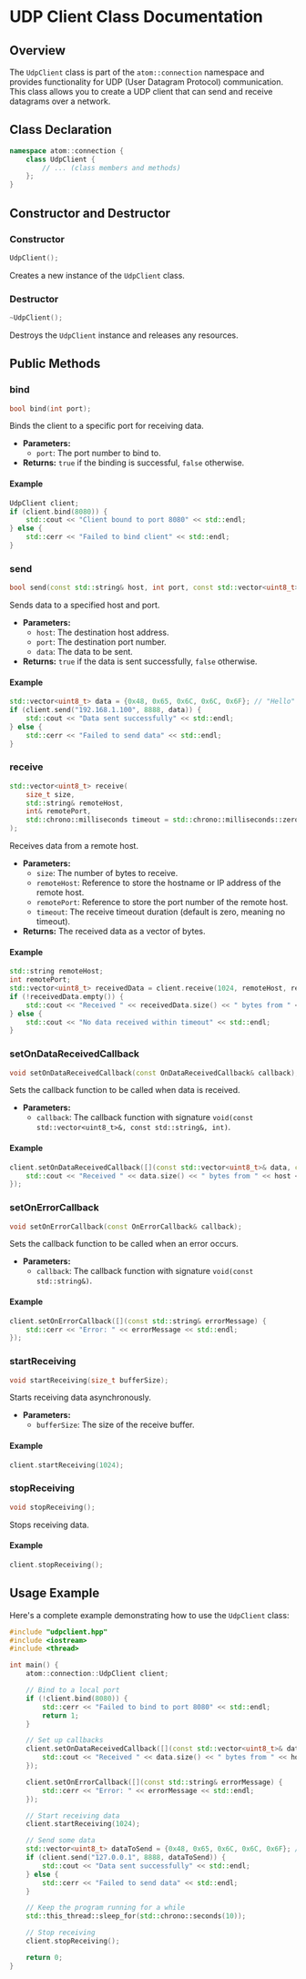 # UDP Client Class Documentation

## Overview

The `UdpClient` class is part of the `atom::connection` namespace and provides functionality for UDP (User Datagram Protocol) communication. This class allows you to create a UDP client that can send and receive datagrams over a network.

## Class Declaration

```cpp
namespace atom::connection {
    class UdpClient {
        // ... (class members and methods)
    };
}
```

## Constructor and Destructor

### Constructor

```cpp
UdpClient();
```

Creates a new instance of the `UdpClient` class.

### Destructor

```cpp
~UdpClient();
```

Destroys the `UdpClient` instance and releases any resources.

## Public Methods

### bind

```cpp
bool bind(int port);
```

Binds the client to a specific port for receiving data.

- **Parameters:**
  - `port`: The port number to bind to.
- **Returns:** `true` if the binding is successful, `false` otherwise.

#### Example

```cpp
UdpClient client;
if (client.bind(8080)) {
    std::cout << "Client bound to port 8080" << std::endl;
} else {
    std::cerr << "Failed to bind client" << std::endl;
}
```

### send

```cpp
bool send(const std::string& host, int port, const std::vector<uint8_t>& data);
```

Sends data to a specified host and port.

- **Parameters:**
  - `host`: The destination host address.
  - `port`: The destination port number.
  - `data`: The data to be sent.
- **Returns:** `true` if the data is sent successfully, `false` otherwise.

#### Example

```cpp
std::vector<uint8_t> data = {0x48, 0x65, 0x6C, 0x6C, 0x6F}; // "Hello" in ASCII
if (client.send("192.168.1.100", 8888, data)) {
    std::cout << "Data sent successfully" << std::endl;
} else {
    std::cerr << "Failed to send data" << std::endl;
}
```

### receive

```cpp
std::vector<uint8_t> receive(
    size_t size,
    std::string& remoteHost,
    int& remotePort,
    std::chrono::milliseconds timeout = std::chrono::milliseconds::zero()
);
```

Receives data from a remote host.

- **Parameters:**
  - `size`: The number of bytes to receive.
  - `remoteHost`: Reference to store the hostname or IP address of the remote host.
  - `remotePort`: Reference to store the port number of the remote host.
  - `timeout`: The receive timeout duration (default is zero, meaning no timeout).
- **Returns:** The received data as a vector of bytes.

#### Example

```cpp
std::string remoteHost;
int remotePort;
std::vector<uint8_t> receivedData = client.receive(1024, remoteHost, remotePort, std::chrono::milliseconds(5000));
if (!receivedData.empty()) {
    std::cout << "Received " << receivedData.size() << " bytes from " << remoteHost << ":" << remotePort << std::endl;
} else {
    std::cout << "No data received within timeout" << std::endl;
}
```

### setOnDataReceivedCallback

```cpp
void setOnDataReceivedCallback(const OnDataReceivedCallback& callback);
```

Sets the callback function to be called when data is received.

- **Parameters:**
  - `callback`: The callback function with signature `void(const std::vector<uint8_t>&, const std::string&, int)`.

#### Example

```cpp
client.setOnDataReceivedCallback([](const std::vector<uint8_t>& data, const std::string& host, int port) {
    std::cout << "Received " << data.size() << " bytes from " << host << ":" << port << std::endl;
});
```

### setOnErrorCallback

```cpp
void setOnErrorCallback(const OnErrorCallback& callback);
```

Sets the callback function to be called when an error occurs.

- **Parameters:**
  - `callback`: The callback function with signature `void(const std::string&)`.

#### Example

```cpp
client.setOnErrorCallback([](const std::string& errorMessage) {
    std::cerr << "Error: " << errorMessage << std::endl;
});
```

### startReceiving

```cpp
void startReceiving(size_t bufferSize);
```

Starts receiving data asynchronously.

- **Parameters:**
  - `bufferSize`: The size of the receive buffer.

#### Example

```cpp
client.startReceiving(1024);
```

### stopReceiving

```cpp
void stopReceiving();
```

Stops receiving data.

#### Example

```cpp
client.stopReceiving();
```

## Usage Example

Here's a complete example demonstrating how to use the `UdpClient` class:

```cpp
#include "udpclient.hpp"
#include <iostream>
#include <thread>

int main() {
    atom::connection::UdpClient client;

    // Bind to a local port
    if (!client.bind(8080)) {
        std::cerr << "Failed to bind to port 8080" << std::endl;
        return 1;
    }

    // Set up callbacks
    client.setOnDataReceivedCallback([](const std::vector<uint8_t>& data, const std::string& host, int port) {
        std::cout << "Received " << data.size() << " bytes from " << host << ":" << port << std::endl;
    });

    client.setOnErrorCallback([](const std::string& errorMessage) {
        std::cerr << "Error: " << errorMessage << std::endl;
    });

    // Start receiving data
    client.startReceiving(1024);

    // Send some data
    std::vector<uint8_t> dataToSend = {0x48, 0x65, 0x6C, 0x6C, 0x6F}; // "Hello" in ASCII
    if (client.send("127.0.0.1", 8888, dataToSend)) {
        std::cout << "Data sent successfully" << std::endl;
    } else {
        std::cerr << "Failed to send data" << std::endl;
    }

    // Keep the program running for a while
    std::this_thread::sleep_for(std::chrono::seconds(10));

    // Stop receiving
    client.stopReceiving();

    return 0;
}
```
